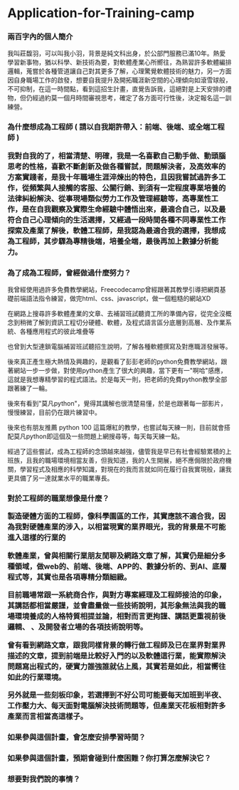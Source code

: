 # Application-for-Training-camp
<h3>兩百字內的個人簡介</h3>
<p>我叫莊馥羽，可以叫我小羽，背景是純文科出身，於公部門服務已滿10年。熱愛學習新事物，猶以科學、新技術為要，對軟體產業心所嚮往，為熟習許多軟體編排邏輯，蒐嘗於各種管道讓自己對其更多了解，心理驚覺軟體技術的魅力，另一方面因自身職場工作的啟發，想要自我提升及開拓職涯新空間的心理傾向如滾雪球般，不可抑制，在這一時間點，看到這招生計畫，直覺告訴我，這絕對是上天安排的禮物，但仍經過約莫一個月時間審視思考，確定了各方面可行性後，決定報名這一訓練營。</p>
<h3>為什麼想成為工程師 ( 請以自我期許帶入：前端、後端、或全端工程師 )</h>
<p>我對自我的了，相當清楚、明確，我是一名喜歡自己動手做、動頭腦思考的性格，喜歡不斷創新及做各種嘗試，問題解決者，及高效率的方案實踐者，是我十年職場生涯淬煉出的特色，且因我嘗試過許多工作，從頻繁與人接觸的客服、公關行銷、到須有一定程度專業培養的法律糾紛解決、從事現場類似勞力工作及管理經驗等，高專業性工作，是在自我觀察及實際生命經驗中體悟出來，最適合自己，以及最符合自己心理傾向的生活選擇，又經過一段時間各種不同專業性工作探索及產業了解後，軟體工程師，是我認為最適合我的選擇，我想成為工程師，其步驟為專精後端，培養全端，最後再加上數據分析能力。</p>
<h3>為了成為工程師，曾經做過什麼努力？</h3>
<p>我曾經使用過許多免費教學網站，Freecodecamp曾經跟著其教學引導把網頁基礎前端語法指令練習，做完html、css、javascript，做一個粗糙的網站XD</p>
<p>在網路上搜尋許多軟體產業的文章、去補習班試聽資工所的準備內容，從完全沒概念到稍微了解到資訊工程切分硬體、軟體，及程式語言區分底層到高層、及作業系統、各種應用程式的彼此堆疊等</p>
<p>也曾到大型連鎖電腦補習班試聽招生說明，了解各種軟體撰寫及對應職涯發展等。</p>
<p>後來真正產生極大熱情及興趣的，是觀看了彭彭老師的python免費教學網站，跟著網站一步一步做，對使用python產生了很大的興趣，當下更有一"啊哈"感應，這就是我想專精學習的程式語法。於是每天一則，把老師的免費python教學全部跟著練了一輪。</p>
<p>後來有看到"莫凡python"，覺得其講解也很清楚易懂，於是也跟著每一部影片，慢慢練習，目前仍在跟片練習中。</p>
<p>後來也有朋友推薦 python 100 這篇爆紅的教學，也嘗試每天練一則，目前就會搭配莫凡python即這個及一些問題上網搜尋等，每天每天練一點。</p>
<p>經過了這些嘗試，成為工程師的念頭越來越強，儘管我是早已有社會經驗累積的上班族，且我的職場環境相當友善，但我知道，我的人生開展，絕不應侷限於政府機關，學習程式及相應的科學知識，對現在的我而言就如同在履行自我實現般，讓我更具備了另一達就業水平的職業專長。</p>
<h3>對於工程師的職業想像是什麼？</h>
<p>製造硬體方面的工程師，像科學園區的工作，其實應該不適合我，因為我對硬體產業的涉入，以相當現實的業界眼光，我的背景是不可能進入這樣的行業的</p>
<p>軟體產業，曾與相關行業朋友閒聊及網路文章了解，其實仍是細分多種領域，做web的、前端、後端、APP的、數據分析的、到AI、底層程式等，其實也是各項專精分類細緻。</p>
<p>目前職場常跟一系統商合作，與對方專案經理及工程師接洽的印象，其講話都相當嚴謹，並會盡量做一些技術說明，其形象無法與我的職場環境養成的人格特質相提並論，相對而言更拘謹、講話更重視前後邏輯、
   、及開發者立場的各項技術說明等。</p>
<p>曾有看到網路文章，跟我同樣背景的轉行做工程師及已在業界對業界描述的文章，提到前端是比較好入門的以及軟體這行業，能實際解決問題寫出程式的，硬實力誰強誰就佔上風，其實若是如此，相當嚮往如此的行業環境。</p>
<p>另外就是一些刻板印象，若選擇到不好公司可能要每天加班到半夜、工作壓力大、每天面對電腦解決技術問題等，但產業天花板相對許多產業而言相當高這樣子。</p>
<h3>如果參與這個計畫，會怎麼安排學習時間？</h3>
<p></p>
<h3>如果參與這個計畫，預期會碰到什麼困難？你打算怎麼解決它？</h3>
<p></p>
<h3>想要對我們說的事情？</h3>
<p></p>
